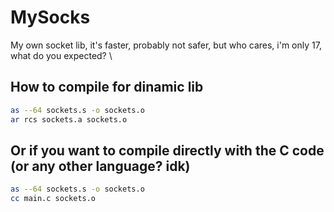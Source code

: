 # MySocks
My own socket lib, it's faster, probably not safer, but who cares, i'm only 17, what do you expected? \

## How to compile for dinamic lib
```sh
as --64 sockets.s -o sockets.o
ar rcs sockets.a sockets.o
```

## Or if you want to compile directly with the C code (or any other language? idk)
```sh
as --64 sockets.s -o sockets.o
cc main.c sockets.o
```
